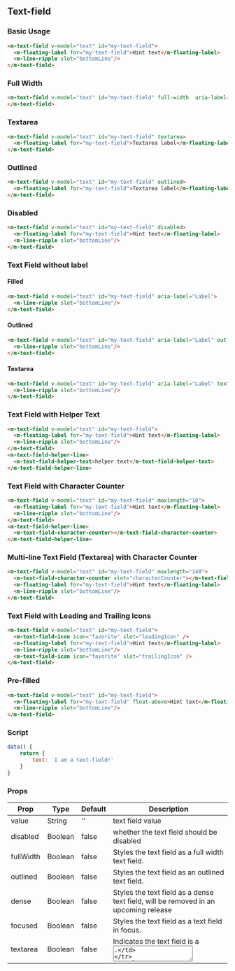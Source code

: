 ## Text-field

### Basic Usage

```html
<m-text-field v-model="text" id="my-text-field">
  <m-floating-label for="my-text-field">Hint text</m-floating-label>
  <m-line-ripple slot="bottomLine"/>
</m-text-field>
```

### Full Width

```html
<m-text-field v-model="text" id="my-text-field" full-width  aria-label="Full-Width Text Field">
</m-text-field>
```

### Textarea

```html
<m-text-field v-model="text" id="my-text-field" textarea>
  <m-floating-label for="my-text-field">Textarea label</m-floating-label>
</m-text-field>
```

### Outlined

```html
<m-text-field v-model="text" id="my-text-field" outlined>
  <m-floating-label for="my-text-field">Textarea label</m-floating-label>
</m-text-field>
```

### Disabled

```html
<m-text-field v-model="text" id="my-text-field" disabled>
  <m-floating-label for="my-text-field">Hint text</m-floating-label>
  <m-line-ripple slot="bottomLine"/>
</m-text-field>
```

### Text Field without label

#### Filled

```html
<m-text-field v-model="text" id="my-text-field" aria-label="Label">
  <m-line-ripple slot="bottomLine"/>
</m-text-field>
```

#### Outlined

```html
<m-text-field v-model="text" id="my-text-field" aria-label="Label" outlined>
  <m-line-ripple slot="bottomLine"/>
</m-text-field>
```

#### Textarea

```html
<m-text-field v-model="text" id="my-text-field" aria-label="Label" textarea>
  <m-line-ripple slot="bottomLine"/>
</m-text-field>
```

### Text Field with Helper Text

```html
<m-text-field v-model="text" id="my-text-field">
  <m-floating-label for="my-text-field">Hint text</m-floating-label>
  <m-line-ripple slot="bottomLine"/>
</m-text-field>
<m-text-field-helper-line>
  <m-text-field-helper-text>helper text</m-text-field-helper-text>
</m-text-field-helper-line>
```

### Text Field with Character Counter

```html
<m-text-field v-model="text" id="my-text-field" maxlength="10">
  <m-floating-label for="my-text-field">Hint text</m-floating-label>
  <m-line-ripple slot="bottomLine"/>
</m-text-field>
<m-text-field-helper-line>
  <m-text-field-character-counter></m-text-field-character-counter>
</m-text-field-helper-line>
```

### Multi-line Text Field (Textarea) with Character Counter

```html
<m-text-field v-model="text" id="my-text-field" maxlength="140">
  <m-text-field-character-counter slot="characterCounter"></m-text-field-character-counter>
  <m-floating-label for="my-text-field">Hint text</m-floating-label>
  <m-line-ripple slot="bottomLine"/>
</m-text-field>
```

### Text Field with Leading and Trailing Icons

```html
<m-text-field v-model="text" id="my-text-field">
  <m-text-field-icon icon="favorite" slot="leadingIcon" />
  <m-floating-label for="my-text-field">Hint text</m-floating-label>
  <m-line-ripple slot="bottomLine"/>
  <m-text-field-icon icon="favorite" slot="trailingIcon" />
</m-text-field>
```

### Pre-filled

```html
<m-text-field v-model="text" id="my-text-field">
  <m-floating-label for="my-text-field" float-above>Hint text</m-floating-label>
  <m-line-ripple slot="bottomLine"/>
</m-text-field>
```

### Script

```javascript
data() {
    return {
        text: 'I am a text-field!'
    }
}
```

### Props

| Prop | Type | Default | Description |
|------|------|---------|-------------|
| value | String | '' | text field value |
| disabled | Boolean | false |  whether the text field should be disabled |
| fullWidth | Boolean | false | Styles the text field as a full width text field. |
| outlined | Boolean | false | Styles the text field as an outlined text field. |
| dense | Boolean | false | Styles the text field as a dense text field, will be removed in an upcoming release |
| focused | Boolean | false | Styles the text field as a text field in focus. |
| textarea | Boolean | false | Indicates the text field is a <textarea>. |
| useNativeValidation | Boolean | true | Sets whether to check native HTML validity state (true, default) or custom validity state when updating styles (false). | 
| valid | Boolean | true | Sets custom validity and updates styles accordingly. Note that native validation will still be honored subsequently unless useNativeValidation is also false. |

### Slots

| Slot | Description |
|------|-------------|
| default | text field label |
| leadingIcon | icon component |
| trailingIcon | icon component |
| bottomLine | line-ripple component |
| characterCounter | character counter component, only available in textarea |

Non prop attributes and events are mapped to the inner input element.

## Text Field Helper Text

> NOTE: Place this inside `<m-text-filed-helper-line>` which is an immediate sibling of `<m-text-field>`.

### Props

| Prop | Type | Default | Description |
|------|------|---------|-------------|
| persistent | Boolean | false | Makes the helper text permanently visible. |
| validationMsg | Boolean | false | Indicates the helper text is a validation message. |

### Slots

| Slot | Description |
|------|-------------|
| default | helper text text |

## Text Field Icon

Icons describe the type of input a text field requires. They can also be interaction targets.

To use other icon library

```html
<m-text-field-icon class="some-other-icon-library-class"></m-text-field-icon>
```

### Props

| Prop | Type | Default | Description |
|------|------|---------|-------------|
| clickable | Boolean | true | whether this is a clickable icon |
| icon | String | '' | material icon name |

### Slots

| Slot | Description |
|------|-------------|
| default | icon name if you are using other icon library than 'material-icons' |

## Text Field Character Counter

Character counter is used if there is a character limit. It displays the ratio of characters used and the total character limit.

### Props

| Prop | Type | Default | Description |
|------|------|---------|-------------|
| currentLength | Number | 0 | characters used |
| maxLength | Number | 0 | total character limit |

### Reference

- https://github.com/material-components/material-components-web/tree/master/packages/mdc-text field
